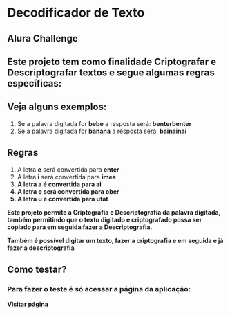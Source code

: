 # Decodificador de Texto

## Alura Challenge

<h2>Este projeto tem como finalidade Criptografar e Descriptografar textos e segue algumas regras específicas:</h2>

## Veja alguns exemplos:
<ol>
    <li>Se a palavra digitada for <strong>bebe</strong> a resposta será: <strong>benterbenter</strong></li>
    <li>Se a palavra digitada for <strong>banana</strong> a resposta será: <strong>bainainai</strong></li>
</ol>

## Regras
<ol>
    <li>A letra <strong>e</strong> será convertida para <strong>enter</strong></li>
    <li>A letra <strong>i</strong> será convertida para <strong>imes<sctrong</li>
    <li>A letra <strong>a</strong> é convertida para <strong>ai</li>
    <li>A letra <strong>o</strong> será convertida para <strong>ober</strong></li>
    <li>A letra <strong>u</strong> é convertida para <strong>ufat</strong></li>
</ol>

<p> Este projeto permite a Criptografia e Descriptografia da palavra digitada, também permitindo que o texto digitado e criptografado possa ser copiado para em seguida fazer a Descriptografia.</p>
<p>Também é possível digitar um texto, fazer a criptografia e em seguida e já fazer a descriptografia</p>

## Como testar?

### Para fazer o teste  é só acessar a página da aplicação:

 <a href="https://robellio.github.io/decodificador/">Visitar página</a>